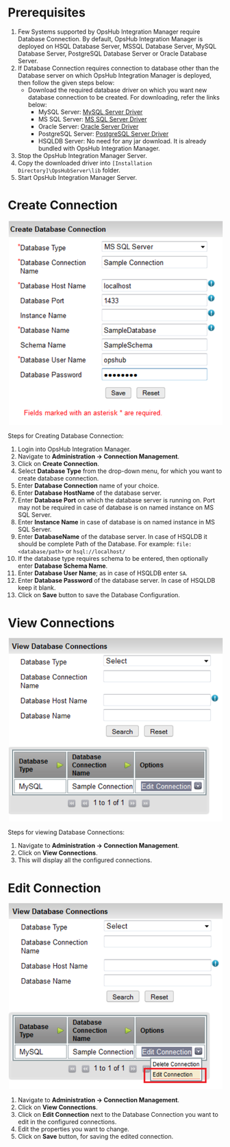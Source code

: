 # Prerequisites

1. Few Systems supported by OpsHub Integration Manager require Database Connection. By default, OpsHub Integration Manager is deployed on HSQL Database Server, MSSQL Database Server, MySQL Database Server, PostgreSQL Database Server or Oracle Database Server.
2. If Database Connection requires connection to database other than the Database server on which OpsHub Integration Manager is deployed, then follow the given steps below:
   - Download the required database driver on which you want new database connection to be created. For downloading, refer the links below:
     - MySQL Server: [MySQL Server Driver](https://dev.mysql.com/downloads/connector/j/5.0.html)
     - MS SQL Server: [MS SQL Server Driver](http://www.microsoft.com/enus/download/details.aspx?displaylang=en&id=11774)
     - Oracle Server: [Oracle Server Driver](http://www.oracle.com/technetwork/database/enterprise-edition/jdbc-10201088211.html)
     - PostgreSQL Server: [PostgreSQL Server Driver](https://jdbc.postgresql.org/download/)
     - HSQLDB Server: No need for any jar download. It is already bundled with OpsHub Integration Manager.
3. Stop the OpsHub Integration Manager Server.
4. Copy the downloaded driver into `[Installation Directory]\OpsHubServer\lib` folder.
5. Start OpsHub Integration Manager Server.

# Create Connection

<p align="center">
  <img src="../assets/Connection1.png" width="500" />
</p>


Steps for Creating Database Connection:

1. Login into OpsHub Integration Manager.
2. Navigate to **Administration -> Connection Management**.
3. Click on **Create Connection**.
4. Select **Database Type** from the drop-down menu, for which you want to create database connection.
5. Enter **Database Connection** name of your choice.
6. Enter **Database HostName** of the database server.
7. Enter **Database Port** on which the database server is running on. Port may not be required in case of database is on named instance on MS SQL Server.
8. Enter **Instance Name** in case of database is on named instance in MS SQL Server.
9. Enter **DatabaseName** of the database server. In case of HSQLDB it should be complete Path of the Database. For example: `file:<database/path>` or `hsql://localhost/`
10. If the database type requires schema to be entered, then optionally enter **Database Schema Name**.
11. Enter **Database User Name**; as in case of HSQLDB enter `SA`.
12. Enter **Database Password** of the database server. In case of HSQLDB keep it blank.
13. Click on **Save** button to save the Database Configuration.

# View Connections

<p align="center">
  <img src="../assets/Connection2.png" width="500" />
</p>

Steps for viewing Database Connections:

1. Navigate to **Administration -> Connection Management**.
2. Click on **View Connections**.
3. This will display all the configured connections.

# Edit Connection

<p align="center">
  <img src="../assets/Connection3.png" width="500" />
</p>

1. Navigate to **Administration -> Connection Management**.
2. Click on **View Connections**.
3. Click on **Edit Connection** next to the Database Connection you want to edit in the configured connections.
4. Edit the properties you want to change.
5. Click on **Save** button, for saving the edited connection.

